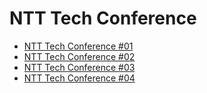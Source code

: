# NTT Tech Conference

* [NTT Tech Conference #01](https://ntt-developers.github.io/ntt-tech-conference/01/)
* [NTT Tech Conference #02](https://ntt-developers.github.io/ntt-tech-conference/02/)
* [NTT Tech Conference #03](https://ntt-developers.github.io/ntt-tech-conference/03/)
* [NTT Tech Conference #04](https://ntt-developers.github.io/ntt-tech-conference/04/)
